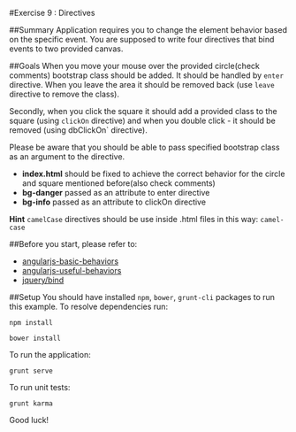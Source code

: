 #Exercise 9 : Directives 

##Summary
Application requires you to change the element behavior based on the specific event. You are supposed to write four directives that bind events to two provided 
canvas. 

##Goals
When you move your mouse over the provided circle(check comments) bootstrap class should be added. It should be handled by `enter` directive.
When you leave the area it should be removed back (use `leave` directive to remove the class). 


Secondly, when you click the square it should add a provided class to the square (using `clickOn` directive) and when you double click - it should be removed
 (using dbClickOn` directive).

 
 Please be aware that you should be able to pass specified bootstrap class as an argument to the directive.
* **index.html** should be fixed to achieve the correct behavior for the circle and square mentioned before(also check comments)
* **bg-danger** passed as an attribute to enter directive
* **bg-info** passed as an attribute to clickOn directive

**Hint**
`camelCase` directives should be use inside .html files in this way: `camel-case`  

##Before you start, please refer to:
* [angularjs-basic-behaviors](https://egghead.io/lessons/angularjs-basic-behaviors)
* [angularjs-useful-behaviors](https://egghead.io/lessons/angularjs-useful-behaviors)
* [jquery/bind](http://api.jquery.com/bind/)


##Setup
 You should have installed `npm`, `bower`, `grunt-cli`  packages to run this example. To resolve dependencies run:

```
npm install
```

```
bower install
```

To run the application:

```
grunt serve
```

To run unit tests:

```
grunt karma
```

Good luck!
